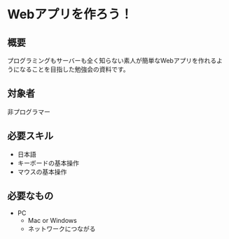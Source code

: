Webアプリを作ろう！
===================

## 概要
プログラミングもサーバーも全く知らない素人が簡単なWebアプリを作れるようになることを目指した勉強会の資料です。

## 対象者
非プログラマー

## 必要スキル
* 日本語
* キーボードの基本操作
* マウスの基本操作

## 必要なもの
* PC
  * Mac or Windows
  * ネットワークにつながる
